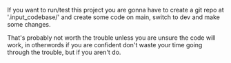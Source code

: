 If you want to run/test this project you are gonna have to create a git repo at '.input_codebase/' and create some code on main, switch to dev and make some changes. 

That's probably not worth the trouble unless you are unsure the code will work, in otherwords if you are confident don't waste your time going through the trouble, but if you aren't do.
